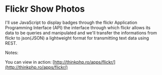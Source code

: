 Flickr Show Photos
===================

I'll use JavaScript to display badges through the flickr Application Programming Interface (API) the interface through which flickr allows its data to be queries and manipulated and we'll transfer the informations from flickr to json(JSON) a lightweight format for transmitting text data using REST.

Notes: 

You can view in action: [http://thinkphp.ro/apps/flickr/](http://thinkphp.ro/apps/flickr/)

